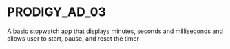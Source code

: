 # PRODIGY_AD_03
A basic stopwatch app that displays minutes, seconds and milliseconds and allows user to start, pause, and reset the timer
